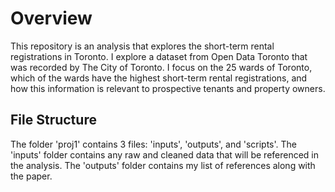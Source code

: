 # Overview

This repository is an analysis that explores the short-term rental registrations in Toronto. I explore a dataset from Open Data Toronto that was recorded by The City of Toronto. I focus on the 25 wards of Toronto, which of the wards have the highest short-term rental registrations, and how this information is relevant to prospective tenants and property owners.

## File Structure

The folder 'proj1' contains 3 files: 'inputs', 'outputs', and 'scripts'. The 'inputs' folder contains any raw and cleaned data that will be referenced in the analysis. The 'outputs' folder contains my list of references along with the paper.
